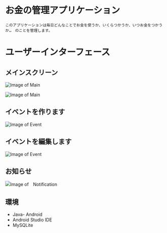 # お金の管理アプリケーション
    このアプリケーションは毎日どんなことでお金を使うか、いくらつかうか、いつお金をつかうか…　のことを管理します。
# ユーザーインターフェース
## メインスクリーン
![Image of Main](http://imageshack.com/a/img923/9184/QPKHjb.jpg)

  ![Image of Main](http://imageshack.com/a/img924/1650/kvLtLs.jpg)
## イベントを作ります
  ![Image of Event](http://imageshack.com/a/img922/7696/5IJaeW.jpg)
## イベントを編集します
![Image of Event](http://imageshack.com/a/img923/8920/WL3ADX.png)
## お知らせ
   ![Image of　Notification](http://imageshack.com/a/img923/4925/jg8Ewy.png)

## 環境
* Java- Android
* Android Studio  IDE
* MySQLite
